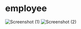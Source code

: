 # employee
![Screenshot (1)](https://user-images.githubusercontent.com/52373489/136758019-7de193bf-63db-4e11-8675-0ca0cb620e3b.png)
![Screenshot (2)](https://user-images.githubusercontent.com/52373489/136758029-6bb9c839-eb7b-4237-8711-da1a4a901fbe.png)
